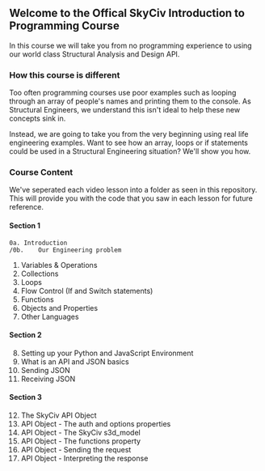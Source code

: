 ## Welcome to the Offical SkyCiv Introduction to Programming Course

In this course we will take you from no programming experience to using our world class Structural Analysis and Design API.

### How this course is different

Too often programming courses use poor examples such as looping through an array of people's names and printing them to the console. As Structural Engineers, we understand this isn't ideal to help these new concepts sink in. 

Instead, we are going to take you from the very beginning using real life engineering examples. Want to see how an array, loops or if statements could be used in a Structural Engineering situation? We'll show you how.

### Course Content

We've seperated each video lesson into a folder as seen in this repository. This will provide you with the code that you saw in each lesson for future reference.

#### Section 1
    0a.	Introduction
    /0b.	Our Engineering problem
1.  Variables & Operations
2.  Collections
3.  Loops
4.  Flow Control (If and Switch statements)
5.  Functions
6.  Objects and Properties
7.  Other Languages

#### Section 2
8.  Setting up your Python and JavaScript Environment
9.  What is an API and JSON basics
10. Sending JSON
11. Receiving JSON

#### Section 3
12. The SkyCiv API Object
13. API Object - The auth and options properties
14. API Object - The SkyCiv s3d_model
15. API Object - The functions property
16. API Object - Sending the request
17. API Object - Interpreting the response